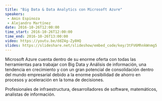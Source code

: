 ```yaml
---
title: "Big Data & Data Analytics con Microsoft Azure"
speakers:
 - Amin Espinoza
 - Alejandro Martínez
date: 2016-10-26T12:00:00
time_start: 2016-10-26T12:00:00
time_end: 2016-10-26T13:00:00
video: https://youtu.be/ddZ4g-Zy8HQ
slides: https://slideshare.net/slideshow/embed_code/key/3tFV6MhnkWnmg5
---
```


<p>Microsoft Azure cuenta dentro de su enorme oferta con todas las herramientas para trabajar con Big Data y Análisis de información, una tendencia en crecimiento y con un gran potencial de consolidación dentro del mundo empresarial debido a la enorme posibilidad de ahorro en procesos y aceleración en la toma de decisiones.</p>

<p>Profesionales de infraestructura, desarrolladores de software, matemáticos, analistas de información.</p>